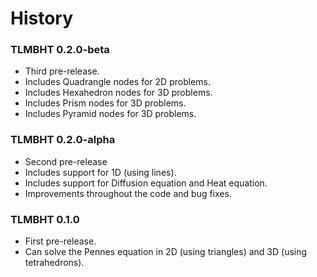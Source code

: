 # History

### TLMBHT 0.2.0-beta
* Third pre-release.
* Includes Quadrangle nodes for 2D problems.
* Includes Hexahedron nodes for 3D problems.
* Includes Prism nodes for 3D problems.
* Includes Pyramid nodes for 3D problems.

### TLMBHT 0.2.0-alpha
* Second pre-release
* Includes support for 1D (using lines).
* Includes support for Diffusion equation and Heat equation.
* Improvements throughout the code and bug fixes.

### TLMBHT 0.1.0
* First pre-release.
* Can solve the Pennes equation in 2D (using triangles) and 3D (using tetrahedrons).